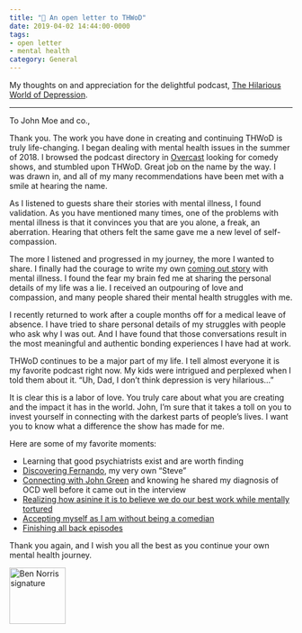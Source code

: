 ```yaml
---
title: "📝 An open letter to THWoD"
date: 2019-04-02 14:44:00-0000
tags:
- open letter
- mental health
category: General
---
```


My thoughts on and appreciation for the delightful podcast, [The Hilarious World of Depression](http://hilariousworld.org).

***

To John Moe and co.,

Thank you. The work you have done in creating and continuing THWoD is truly life-changing. I began dealing with mental health issues in the summer of 2018. I browsed the podcast directory in [Overcast](https://overcast.fm) looking for comedy shows, and stumbled upon THWoD. Great job on the name by the way. I was drawn in, and all of my many recommendations have been met with a smile at hearing the name.

As I listened to guests share their stories with mental illness, I found validation. As you have mentioned many times, one of the problems with mental illness is that it convinces you that are you alone, a freak, an aberration. Hearing that others felt the same gave me a new level of self-compassion.

The more I listened and progressed in my journey, the more I wanted to share. I finally had the courage to write my own [coming out story](https://www.bennorris.org/2019/01/26/coming-out.html) with mental illness. I found the fear my brain fed me at sharing the personal details of my life was a lie. I received an outpouring of love and compassion, and many people shared their mental health struggles with me.

I recently returned to work after a couple months off for a medical leave of absence. I have tried to share personal details of my struggles with people who ask why I was out. And I have found that those conversations result in the most meaningful and authentic bonding experiences I have had at work.

THWoD continues to be a major part of my life. I tell almost everyone it is my favorite podcast right now. My kids were intrigued and perplexed when I told them about it. “Uh, Dad, I don’t think depression is very hilarious…”

It is clear this is a labor of love. You truly care about what you are creating and the impact it has in the world. John, I’m sure that it takes a toll on you to invest yourself in connecting with the darkest parts of people’s lives. I want you to know what a difference the show has made for me.

Here are some of my favorite moments:

- Learning that good psychiatrists exist and are worth finding
- [Discovering Fernando](https://www.bennorris.org/2019/03/26/what-intrusive-thoughts.html), my very own “Steve”
- [Connecting with John Green](https://www.bennorris.org/2019/01/26/this-episode-was.html) and knowing he shared my diagnosis of OCD well before it came out in the interview
- [Realizing how asinine it is to believe we do our best work while mentally tortured](https://www.bennorris.org/2019/02/11/playing-through-injuries.html)
- [Accepting myself as I am without being a comedian](https://www.bennorris.org/2019/04/01/not-a-comedian.html)
- [Finishing all back episodes](https://bennorris.org/2019/03/11/just-finished-season.html)

Thank you again, and I wish you all the best as you continue your own mental health journey.

<img src="https://www.bennorris.blog/uploads/2019/29fa5d6acd.png" alt="Ben Norris signature" style="height: 100px;" />
